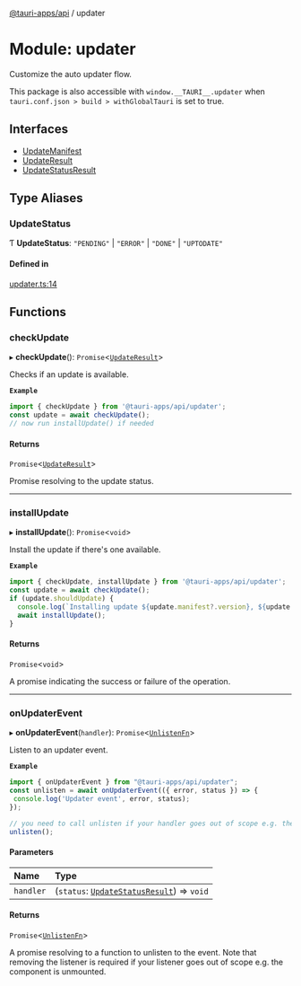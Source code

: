 [@tauri-apps/api](../README.md) / updater

# Module: updater

Customize the auto updater flow.

This package is also accessible with `window.__TAURI__.updater` when `tauri.conf.json > build > withGlobalTauri` is set to true.

## Interfaces

- [UpdateManifest](../interfaces/updater.UpdateManifest.md)
- [UpdateResult](../interfaces/updater.UpdateResult.md)
- [UpdateStatusResult](../interfaces/updater.UpdateStatusResult.md)

## Type Aliases

### UpdateStatus

Ƭ **UpdateStatus**: ``"PENDING"`` \| ``"ERROR"`` \| ``"DONE"`` \| ``"UPTODATE"``

#### Defined in

[updater.ts:14](https://github.com/tauri-apps/tauri/blob/95abf48/tooling/api/src/updater.ts#L14)

## Functions

### checkUpdate

▸ **checkUpdate**(): `Promise`<[`UpdateResult`](../interfaces/updater.UpdateResult.md)\>

Checks if an update is available.

**`Example`**

```typescript
import { checkUpdate } from '@tauri-apps/api/updater';
const update = await checkUpdate();
// now run installUpdate() if needed
```

#### Returns

`Promise`<[`UpdateResult`](../interfaces/updater.UpdateResult.md)\>

Promise resolving to the update status.

___

### installUpdate

▸ **installUpdate**(): `Promise`<`void`\>

Install the update if there's one available.

**`Example`**

```typescript
import { checkUpdate, installUpdate } from '@tauri-apps/api/updater';
const update = await checkUpdate();
if (update.shouldUpdate) {
  console.log(`Installing update ${update.manifest?.version}, ${update.manifest?.date}, ${update.manifest.body}`);
  await installUpdate();
}
```

#### Returns

`Promise`<`void`\>

A promise indicating the success or failure of the operation.

___

### onUpdaterEvent

▸ **onUpdaterEvent**(`handler`): `Promise`<[`UnlistenFn`](event.md#unlistenfn)\>

Listen to an updater event.

**`Example`**

```typescript
import { onUpdaterEvent } from "@tauri-apps/api/updater";
const unlisten = await onUpdaterEvent(({ error, status }) => {
 console.log('Updater event', error, status);
});

// you need to call unlisten if your handler goes out of scope e.g. the component is unmounted
unlisten();
```

#### Parameters

| Name | Type |
| :------ | :------ |
| `handler` | (`status`: [`UpdateStatusResult`](../interfaces/updater.UpdateStatusResult.md)) => `void` |

#### Returns

`Promise`<[`UnlistenFn`](event.md#unlistenfn)\>

A promise resolving to a function to unlisten to the event.
Note that removing the listener is required if your listener goes out of scope e.g. the component is unmounted.

